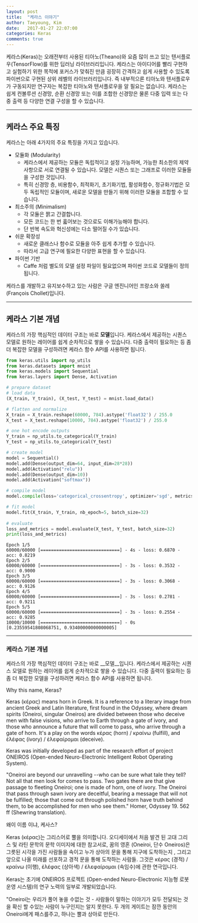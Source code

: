 ```yaml
---
layout: post
title:  "케라스 이야기"
author: Taeyoung, Kim
date:   2017-01-27 22:07:00
categories: Keras
comments: true
---
```

케라스(Keras)는 오래전부터 사용된 티아노(Theano)와 요즘 많이 쓰고 있는 텐서플로우(TensorFlow)를 위한 딥러닝 라이브러리입니다. 케라스는 아이디어를 빨리 구현하고 실험하기 위한 목적에 포커스가 맞춰진 만큼 굉장히 간격하고 쉽게 사용할 수 있도록 파이썬으로 구현된 상위 레벨의 라이브러리입니다. 즉 내부적으론 티아노와 텐서플로우가 구동되지만 연구자는 복잡한 티아노와 텐서플로우을 알 필요는 없습니다. 케라스는 쉽게 컨볼루션 신경망, 순환 신경망 또는 이를 조합한 신경망은 물론 다중 입력 또는 다중 출력 등 다양한 연결 구성을 할 수 있습니다. 

---
케라스 주요 특징
-------------

케라스는 아래 4가지의 주요 특징을 가지고 있습니다.

* 모듈화 (Modularity)
    * 케라스에서 제공하는 모듈은 독립적이고 설정 가능하며, 가능한 최소한의 제약사항으로 서로 연결될 수 있습니다. 모델은 시퀀스 또는 그래프로 이러한 모듈들을 구성한 것입니다.
    * 특히 신경망 층, 비용함수, 최적화기, 초기화기법, 활성화함수, 정규화기법은 모두 독립적인 모듈이며, 새로운 모델을 만들기 위해 이러한 모듈을 조합할 수 있습니다.
* 최소주의 (Minimalism)
    * 각 모듈은 짥고 간결합니다.
    * 모든 코드는 한 번 훏어보는 것으로도 이해가능해야 합니다.
    * 단 반복 속도와 혁신성에는 다소 떨어질 수가 있습니다. 
* 쉬운 확장성
    * 새로운 클래스나 함수로 모듈을 아주 쉽게 추가할 수 있습니다. 
    * 따라서 고급 연구에 필요한 다양한 표현을 할 수 있습니다. 
* 파이썬 기반
    * Caffe 처럼 별도의 모델 설정 파일이 필요없으며 파이썬 코드로 모델들이 정의됩니다.
    
케라스를 개발하고 유지보수하고 있는 사람은 구글 엔진니어인 프랑소와 쏠레(François Chollet)입니다.

---
케라스 기본 개념
-------------

케라스의 가장 핵심적인 데이터 구조는 바로 **모델**입니다. 케라스에서 제공하는 시퀀스 모델로 원하는 레이어를 쉽게 순차적으로 쌓을 수 있습니다. 다중 출력이 필요하는 등 좀 더 복잡한 모델을 구성하려면 케라스 함수 API를 사용하면 됩니다.


```python
from keras.utils import np_utils
from keras.datasets import mnist
from keras.models import Sequential
from keras.layers import Dense, Activation

# prepare dataset
# load data
(X_train, Y_train), (X_test, Y_test) = mnist.load_data()

# flatten and normalize
X_train = X_train.reshape(60000, 784).astype('float32') / 255.0
X_test = X_test.reshape(10000, 784).astype('float32') / 255.0

# one hot encode outputs
Y_train = np_utils.to_categorical(Y_train)
Y_test = np_utils.to_categorical(Y_test)

# create model
model = Sequential()
model.add(Dense(output_dim=64, input_dim=28*28))
model.add(Activation("relu"))
model.add(Dense(output_dim=10))
model.add(Activation("softmax"))

# compile model
model.compile(loss='categorical_crossentropy', optimizer='sgd', metrics=['accuracy'])

# fit model
model.fit(X_train, Y_train, nb_epoch=5, batch_size=32)
 
# evaluate
loss_and_metrics = model.evaluate(X_test, Y_test, batch_size=32)
print(loss_and_metrics)
```

    Epoch 1/5
    60000/60000 [==============================] - 4s - loss: 0.6870 - acc: 0.8219     
    Epoch 2/5
    60000/60000 [==============================] - 3s - loss: 0.3532 - acc: 0.9000     
    Epoch 3/5
    60000/60000 [==============================] - 3s - loss: 0.3068 - acc: 0.9126     
    Epoch 4/5
    60000/60000 [==============================] - 3s - loss: 0.2781 - acc: 0.9211     
    Epoch 5/5
    60000/60000 [==============================] - 3s - loss: 0.2554 - acc: 0.9285     
    10000/10000 [==============================] - 0s     
    [0.23559541808068751, 0.93400000000000005]


---
### 케라스 기본 개념

케라스의 가장 핵심적인 데이터 구조는 바로 __모델__입니다. 케라스에서 제공하는 시퀀스 모델로 원하는 레이어를 쉽게 순차적으로 쌓을 수 있습니다. 다중 출력이 필요하는 등 좀 더 복잡한 모델을 구성하려면 케라스 함수 API를 사용하면 됩니다.


Why this name, Keras?

Keras (κέρας) means horn in Greek. It is a reference to a literary image from ancient Greek and Latin literature, first found in the Odyssey, where dream spirits (Oneiroi, singular Oneiros) are divided between those who deceive men with false visions, who arrive to Earth through a gate of ivory, and those who announce a future that will come to pass, who arrive through a gate of horn. It's a play on the words κέρας (horn) / κραίνω (fulfill), and ἐλέφας (ivory) / ἐλεφαίρομαι (deceive).

Keras was initially developed as part of the research effort of project ONEIROS (Open-ended Neuro-Electronic Intelligent Robot Operating System).

"Oneiroi are beyond our unravelling --who can be sure what tale they tell? Not all that men look for comes to pass. Two gates there are that give passage to fleeting Oneiroi; one is made of horn, one of ivory. The Oneiroi that pass through sawn ivory are deceitful, bearing a message that will not be fulfilled; those that come out through polished horn have truth behind them, to be accomplished for men who see them." Homer, Odyssey 19. 562 ff (Shewring translation).

왜이 이름 이냐, 케사스?

Keras (κέρας)는 그리스어로 뿔을 의미합니다. 오디세이에서 처음 발견 된 고대 그리스 및 라틴 문학의 문학 이미지에 대한 참고서로, 꿈의 영혼 (Oneiroi, 단수 Oneiros)은 그릇된 시각을 가진 사람들을 속이고 누가 상아의 문을 통해 지구에 도착하는지 , 그리고 앞으로 나올 미래를 선포하고 경적 문을 통해 도착하는 사람들. 그것은 κέρας (경적) / κραίνω (이행), ἐλέφας (상아색) / ἐλεφαίρομαι (속임수)에 관한 연극입니다.

Keras는 초기에 ONEIROS 프로젝트 (Open-ended Neuro-Electronic 지능형 로봇 운영 시스템)의 연구 노력의 일부로 개발되었습니다.

"Oneiroi는 우리가 풀어 놓을 수없는 것 - 사람들이 말하는 이야기가 모두 전달되는 것을 확신 할 수있는 사람이 누구인지는 알지 못한다. 두 개의 게이트는 잠깐 동안의 Oneiroi에게 패스를주고, 하나는 뿔과 상아로 만든다.


```python

```
